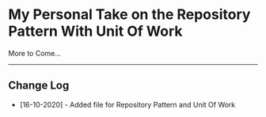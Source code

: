 # My Personal Take on the Repository Pattern With Unit Of Work

More to Come...

---

## Change Log

- [16-10-2020] - Added file for Repository Pattern and Unit Of Work